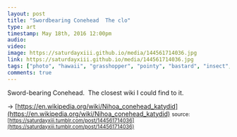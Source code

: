 ```yaml
---
layout: post
title: "Swordbearing Conehead  The clo"
type: art
timestamp: May 18th, 2016 12:00pm
audio: 
video: 
image: https://saturdayxiii.github.io/media/144561714036.jpg
link: https://saturdayxiii.github.io/media/144561714036.jpg
tags: ["photo", "hawaii", "grasshopper", "pointy", "bastard", "insect", "photography", "art"]
comments: true
---
```

Sword-bearing Conehead.  The closest wiki I could find to it. 

-> [https://en.wikipedia.org/wiki/Nihoa_conehead_katydid](https://en.wikipedia.org/wiki/Nihoa_conehead_katydid)
<small>source: [https://saturdayxiii.tumblr.com/post/144561714036](https://saturdayxiii.tumblr.com/post/144561714036)</small>